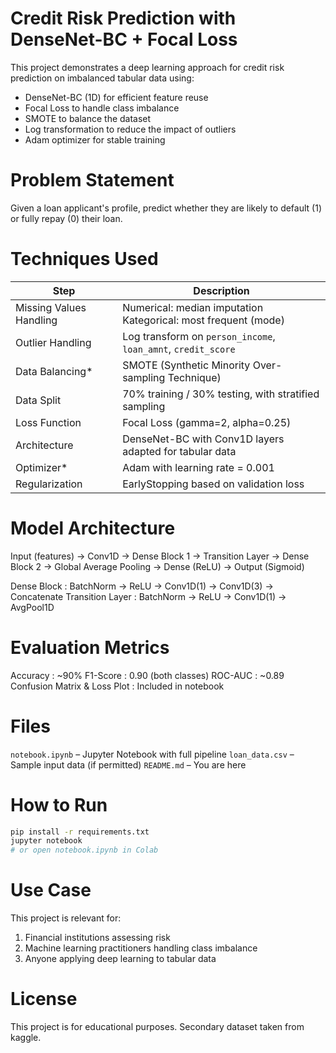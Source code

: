 # Credit Risk Prediction with DenseNet-BC + Focal Loss

This project demonstrates a deep learning approach for credit risk prediction on imbalanced tabular data using:

- DenseNet-BC (1D) for efficient feature reuse
- Focal Loss to handle class imbalance
- SMOTE to balance the dataset
- Log transformation to reduce the impact of outliers
- Adam optimizer for stable training

# Problem Statement
Given a loan applicant's profile, predict whether they are likely to default (1) or fully repay (0) their loan.

# Techniques Used

| Step                        | Description                                                       |
| --------------------------- | ----------------------------------------------------------------- |
| Missing Values Handling     | Numerical: median imputation<br>Kategorical: most frequent (mode) |
| Outlier Handling            | Log transform on `person_income`, `loan_amnt`, `credit_score`     |
| Data Balancing*             | SMOTE (Synthetic Minority Over-sampling Technique)                |
| Data Split                  | 70% training / 30% testing, with stratified sampling              |
| Loss Function               | Focal Loss (gamma=2, alpha=0.25)                                  |
| Architecture                | DenseNet-BC with Conv1D layers adapted for tabular data           |
| Optimizer*                  | Adam with learning rate = 0.001                                   |
| Regularization              | EarlyStopping based on validation loss                            |


# Model Architecture

Input (features) → Conv1D → Dense Block 1 → Transition Layer → Dense Block 2
→ Global Average Pooling → Dense (ReLU) → Output (Sigmoid)

Dense Block : BatchNorm → ReLU → Conv1D(1) → Conv1D(3) → Concatenate
Transition Layer : BatchNorm → ReLU → Conv1D(1) → AvgPool1D


# Evaluation Metrics

Accuracy : \~90%
F1-Score : 0.90 (both classes)
ROC-AUC  : \~0.89
Confusion Matrix & Loss Plot : Included in notebook


# Files

`notebook.ipynb` – Jupyter Notebook with full pipeline
`loan_data.csv` – Sample input data (if permitted)
`README.md` – You are here


# How to Run

```bash
pip install -r requirements.txt
jupyter notebook
# or open notebook.ipynb in Colab
```


# Use Case

This project is relevant for:

1. Financial institutions assessing risk
2. Machine learning practitioners handling class imbalance
3. Anyone applying deep learning to tabular data


# License

This project is for educational purposes. Secondary dataset taken from kaggle.
